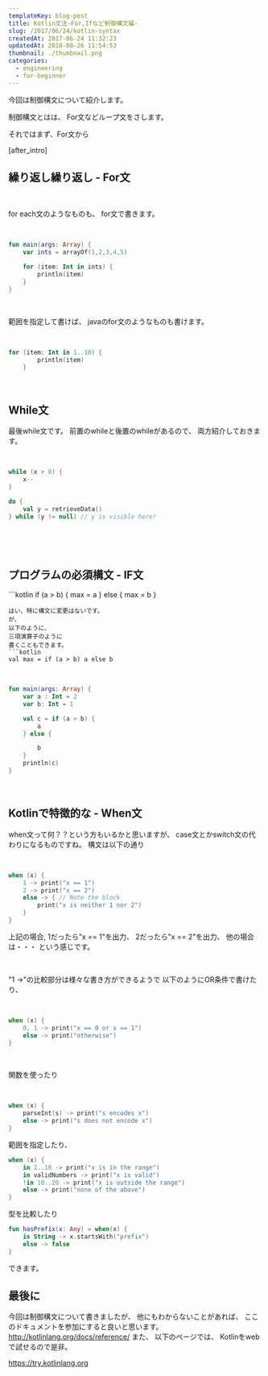 ```yaml
---
templateKey: blog-post
title: Kotlin文法-For,Ifなど制御構文編-
slug: /2017/06/24/kotlin-syntax
createdAt: 2017-06-24 11:32:23
updatedAt: 2018-08-26 11:54:53
thumbnail: ./thumbnail.png
categories: 
  - engineering
  - for-beginner
---
```


今回は制御構文について紹介します。

制御構文とはは、
For文などループ文をさします。

それではまず、For文から

[after_intro]
<h2 class="chapter">繰り返し繰り返し - For文</h2>
&nbsp;

for each文のようなものも、
for文で書きます。

&nbsp;
```kotlin
fun main(args: Array) {
    var ints = arrayOf(1,2,3,4,5)

    for (item: Int in ints) {
        println(item)
    }
}


```
&nbsp;

範囲を指定して書けば、
javaのfor文のようなものも書けます。

&nbsp;
```kotlin
for (item: Int in 1..10) {
        println(item)
    }

```
&nbsp;
<h2 class="chapter">While文</h2>
最後while文です。
前置のwhileと後置のwhileがあるので、
両方紹介しておきます。

&nbsp;
```kotlin
while (x > 0) {
    x--
}

do {
    val y = retrieveData()
} while (y != null) // y is visible here!

```
&nbsp;

&nbsp;
<h2 class="chapter">プログラムの必須構文 - IF文</h2>
```kotlin
if (a > b) {
    max = a
} else {
    max = b
}

```
はい、特に構文に変更はないです。
が、
以下のように、
三項演算子のように
書くこともできます。
```kotlin
val max = if (a > b) a else b
```
&nbsp;
```kotlin
fun main(args: Array) {
    var a : Int = 2
    var b: Int = 1

    val c = if (a > b) {
        a
    } else {

        b
    }
    println(c)
}


```
&nbsp;
<h2 class="chapter">Kotlinで特徴的な - When文</h2>
when文って何？？という方もいるかと思いますが、
case文とかswitch文の代わりになるものですね。
構文は以下の通り

&nbsp;
```kotlin
when (x) {
    1 -> print("x == 1")
    2 -> print("x == 2")
    else -> { // Note the block
        print("x is neither 1 nor 2")
    }
}

```
上記の場合,
1だったら"x == 1"を出力、
2だったら"x == 2"を出力、
他の場合は・・・
という感じです。

&nbsp;

"1 ->"の比較部分は様々な書き方ができるようで
以下のようにOR条件で書けたり、

&nbsp;
```kotlin
when (x) {
    0, 1 -> print("x == 0 or x == 1")
    else -> print("otherwise")
}

```
&nbsp;

関数を使ったり

&nbsp;
```kotlin
when (x) {
    parseInt(s) -> print("s encodes x")
    else -> print("s does not encode x")
}

```
範囲を指定したり、
```kotlin
when (x) {
    in 1..10 -> print("x is in the range")
    in validNumbers -> print("x is valid")
    !in 10..20 -> print("x is outside the range")
    else -> print("none of the above")
}

```
型を比較したり
```kotlin
fun hasPrefix(x: Any) = when(x) {
    is String -> x.startsWith("prefix")
    else -> false
}

```
できます。
<h2 class="chapter">最後に</h2>
今回は制御構文について書きましたが、
他にもわからないことがあれば、
ここのドキュメントを参加にすると良いと思います。
<a href="http://kotlinlang.org/docs/reference/">http://kotlinlang.org/docs/reference/</a>
また、
以下のページでは、
Kotlinをwebで試せるので是非。

<a href="https://try.kotlinlang.org">https://try.kotlinlang.org</a>

